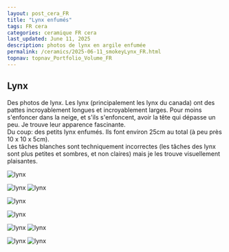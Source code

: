 ```yaml
---
layout: post_cera_FR
title: "Lynx enfumés"
tags: FR cera
categories: ceramique FR cera
last_updated: June 11, 2025
description: photos de lynx en argile enfumée
permalink: /ceramics/2025-06-11_smokeyLynx_FR.html
topnav: topnav_Portfolio_Volume_FR
---
```


## Lynx
Des photos de lynx. Les lynx (principalement les lynx du canada) ont des pattes incroyablement longues et incroyablement larges. Pour moins s'enfoncer dans la neige, et s'ils s'enfoncent, avoir la tête qui dépasse un peu. Je trouve leur apparence fascinante.\
Du coup: des petits lynx enfumés. Ils font environ 25cm au total (à peu près 10 x 10 x 5cm).\
Les tâches blanches sont techniquement incorrectes (les tâches des lynx sont plus petites et sombres, et non claires) mais je les trouve visuellement plaisantes.

![lynx](/assets/art/ceramics/IMG_1461_wm_gla_def.jpg)
  
  
![lynx](/assets/art/ceramics/IMG_1477_wm_gla_def.jpg)
![lynx](/assets/art/ceramics/IMG_1483_wm_gla_def.jpg)
  
  
![lynx](/assets/art/ceramics/IMG_1491_wm_gla_def.jpg)
  
  
![lynx](/assets/art/ceramics/IMG_1492_wm_gla_def.jpg)
  
  
![lynx](/assets/art/ceramics/IMG_1505_wm_gla_def.jpg)
![lynx](/assets/art/ceramics/IMG_1511_wm_gla_def.jpg)
  
  
![lynx](/assets/art/ceramics/IMG_1513_wm_gla_def.jpg)
![lynx](/assets/art/ceramics/IMG_1515_wm_gla_def.jpg)
